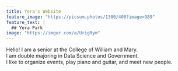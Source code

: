 ```yaml
---
title: Yera's Website
feature_image: "https://picsum.photos/1300/400?image=989"
feature_text: |
  ## Yera Park
image: "https://imgur.com/a/UrigRym"
---
```

Hello! I am a senior at the College of William and Mary.<br>
I am double majoring in Data Science and Government.<br>
I like to organize events, play piano and guitar, and meet new people.